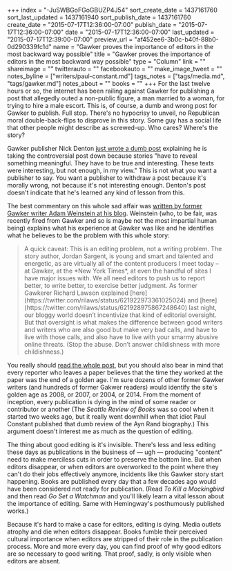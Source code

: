 +++
index = "-JuSWBGoFGoGBUZP4J54"
sort_create_date = 1437161760
sort_last_updated = 1437161940
sort_publish_date = 1437161760
create_date = "2015-07-17T12:36:00-07:00"
publish_date = "2015-07-17T12:36:00-07:00"
date = "2015-07-17T12:36:00-07:00"
last_updated = "2015-07-17T12:39:00-07:00"
preview_url = "af452ee6-3b0c-b40f-88b0-0d290339fc1d"
name = "Gawker proves the importance of editors in the most backward way possible"
title = "Gawker proves the importance of editors in the most backward way possible"
type = "Column"
link = ""
shareimage = ""
twitterauto = ""
facebookauto = ""
make_image_tweet = ""
notes_byline = ["writers/paul-constant.md"]
tags_notes = ["tags/media.md", "tags/gawker.md"]
notes_about = ""
books = ""
+++
For the last twelve hours or so, the internet has been railing against Gawker for publishing a post that allegedly outed a non-public figure, a man married to a woman, for trying to hire a male escort. This is, of course, a dumb and wrong post for Gawker to publish. Full stop. There's no hypocrisy to unveil, no Republican moral double-back-flips to disprove in this story. Some guy has a social life that other people might describe as screwed-up. Who cares? Where's the story?

Gawker publisher Nick Denton [just wrote a dumb post](http://nick.kinja.com/taking-a-post-down-1718581684) explaining he is taking the controversial post down because stories "have to reveal something meaningful. They have to be true and interesting. These texts were interesting, but not enough, in my view." This is not what you want a publisher to say. You want a publisher to withdraw a post because it's morally wrong, not because it's not interesting enough. Denton's post doesn't indicate that he's learned any kind of lesson from this.

The best commentary on this whole sad affair was [written by former Gawker writer Adam Weinstein at his blog](http://adamweinstein.tumblr.com/post/124342415120/goodbye-to-all-that-gawking). Weinstein (who, to be fair, was recently fired from Gawker and so is maybe not the most impartial human being) explains what his experience at Gawker was like and he identifies what he believes to be the problem with this whole story:

<blockquote>A quick caveat: This is an editing problem, not a writing problem. The story author, Jordan Sargent, is young and smart and talented and energetic, as are virtually all of the content producers I meet today – at Gawker, at the *New York Times*, at even the handful of sites I have major issues with. We all need editors to push us to report better, to write better, to exercise better judgment. As former Gawkerer Richard Lawson explained [here](https://twitter.com/rilaws/status/621922973361025024) and [here](https://twitter.com/rilaws/status/621928975867248640) last night, our bloggy world doesn’t incentivize that kind of editorial oversight. But that oversight is what makes the difference between good writers and writers who are also good but make very bad calls, and have to live with those calls, and also have to live with your smarmy abusive online threats. (Stop the abuse. Don’t answer childishness with more childishness.)</blockquote>

You really should [read the whole post](http://adamweinstein.tumblr.com/post/124342415120/goodbye-to-all-that-gawking), but you should also bear in mind that every reporter who leaves a paper believes that the time they worked at the paper was the end of a golden age. I'm sure dozens of other former Gawker writers (and hundreds of former Gakwer readers) would identify the site's golden age as 2008, or 2007, or 2004, or 2014. From the moment of inception, every publication is dying in the mind of some reader or contributor or another (The *Seattle Review of Books* was so cool when it started two weeks ago, but it really went downhill when that idiot Paul Constant published that dumb review of the Ayn Rand biography.) This argument doesn't interest me as much as the question of editing.

The thing about good editing is it's invisible. There's less and less editing these days as publications in the business of — ugh — producing "content" need to make merciless cuts in order to preserve the bottom line. But when editors disappear, or when editors are overworked to the point where they can't do their jobs effectively anymore, incidents like this Gawker story start happening. Books are published every day that a few decades ago would have been considered not ready for publication. (Read *To Kill a Mockingbird* and then read *Go Set a Watchman* and you'll likely learn a vital lesson about the importance of editing. Same with Hemingway's posthumously published works.)

Because it's hard to make a case for editors, editing is dying. Media outlets atrophy and die when editors disappear. Books fumble their perceived cultural importance when editors are stripped of their role in the publication process. More and more every day, you can find proof of why good editors are so necessary to good writing. That proof, sadly, is only visible when editors are absent.
